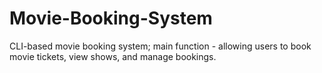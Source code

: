 # Movie-Booking-System
CLI-based movie booking system; main function - allowing users to book movie tickets, view shows, and manage bookings.
